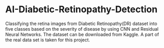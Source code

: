 # AI-Diabetic-Retinopathy-Detection
Classifying the retina images from Diabetic Retinopathy(DR) dataset into five classes based on the severity of disease by using CNN and Residual Neural Networks. 
The dataset can be downloaded from Kaggle. A part of the real data set is taken for this project.
